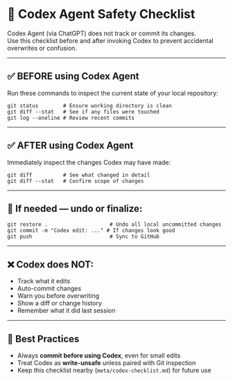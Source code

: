 # 🛑 Codex Agent Safety Checklist

Codex Agent (via ChatGPT) does not track or commit its changes.  
Use this checklist before and after invoking Codex to prevent accidental overwrites or confusion.

---

## ✅ BEFORE using Codex Agent

Run these commands to inspect the current state of your local repository:

    git status        # Ensure working directory is clean
    git diff --stat   # See if any files were touched
    git log --oneline # Review recent commits

---

## ✅ AFTER using Codex Agent

Immediately inspect the changes Codex may have made:

    git diff          # See what changed in detail
    git diff --stat   # Confirm scope of changes

---

## 🧯 If needed — undo or finalize:

    git restore .                    # Undo all local uncommitted changes
    git commit -m "Codex edit: ..." # If changes look good
    git push                         # Sync to GitHub

---

## ❌ Codex does NOT:

- Track what it edits  
- Auto-commit changes  
- Warn you before overwriting  
- Show a diff or change history  
- Remember what it did last session  

---

## 🧠 Best Practices

- Always **commit before using Codex**, even for small edits  
- Treat Codex as **write-unsafe** unless paired with Git inspection  
- Keep this checklist nearby (`meta/codex-checklist.md`) for future use
